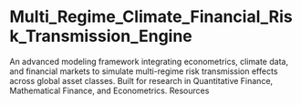 # Multi_Regime_Climate_Financial_Risk_Transmission_Engine
An advanced modeling framework integrating econometrics, climate data, and financial markets to simulate multi-regime risk transmission effects across global asset classes. Built for research in Quantitative Finance, Mathematical Finance, and Econometrics.  Resources
